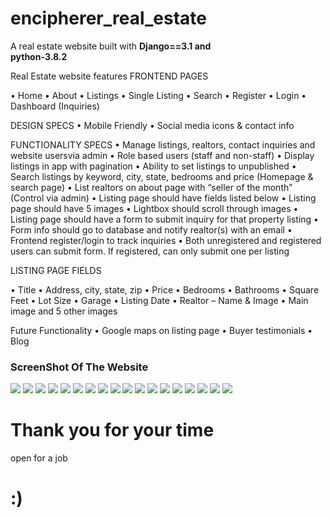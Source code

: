 # encipherer_real_estate
A real estate website
built with <b>Django==3.1 and   
python-3.8.2</b> 

Real Estate website features
FRONTEND PAGES
<p>
•	Home
•	About
•	Listings
•	Single Listing
•	Search
•	Register
•	Login
•	Dashboard (Inquiries)
</p>
DESIGN SPECS
•	Mobile Friendly
•	Social media icons & contact info

FUNCTIONALITY SPECS
•	Manage listings, realtors, contact inquiries and website usersvia admin
•	Role based users (staff and non-staff)
•	Display listings in app with pagination
•	Ability to set listings to unpublished
•	Search listings by keyword, city, state, bedrooms and price (Homepage & search page)
•	List realtors on about page with “seller of the month” (Control via admin)
•	Listing page should have fields listed below
•	Listing page should have 5 images
•	Lightbox should scroll through images
•	Listing page should have a form to submit inquiry for that property listing
•	Form info should go to database and notify realtor(s) with an email
•	Frontend register/login to track inquiries
•	Both unregistered and registered users can submit form. If registered, can only submit one per listing

LISTING PAGE FIELDS

•	Title
•	Address, city, state, zip
•	Price
•	Bedrooms
•	Bathrooms
•	Square Feet
•	Lot Size
•	Garage
•	Listing Date
•	Realtor – Name & Image
•	Main image and 5 other images

Future Functionality
•	Google maps on listing page
•	Buyer testimonials
•	Blog

<h3>ScreenShot Of The Website</h3>
<img src="https://github.com/keniiy/encipherer_real_estate/blob/Encipherer_real_estate/screenshot/home%20without%20login%20picture.png">
<img src="https://github.com/keniiy/encipherer_real_estate/blob/Encipherer_real_estate/screenshot/admin.png">
<img src="https://github.com/keniiy/encipherer_real_estate/blob/Encipherer_real_estate/screenshot/agentscreenshot%20dynamic.png">
<img src="https://github.com/keniiy/encipherer_real_estate/blob/Encipherer_real_estate/screenshot/dynamic%20latest.png">
<img src="https://github.com/keniiy/encipherer_real_estate/blob/Encipherer_real_estate/screenshot/featured%20product%20home.png">
<img src="https://github.com/keniiy/encipherer_real_estate/blob/Encipherer_real_estate/screenshot/listing%20with%20realtor%20of%20the%20month.png">
<img src="https://github.com/keniiy/encipherer_real_estate/blob/Encipherer_real_estate/screenshot/home%20screen%20without%20login%20search.png">
<img src="https://github.com/keniiy/encipherer_real_estate/blob/Encipherer_real_estate/screenshot/login_page.png">
<img src="https://github.com/keniiy/encipherer_real_estate/blob/Encipherer_real_estate/screenshot/register.png">
<img src="https://github.com/keniiy/encipherer_real_estate/blob/Encipherer_real_estate/screenshot/search%20by%20price%2050%2C000%2C000.png">
<img src="https://github.com/keniiy/encipherer_real_estate/blob/Encipherer_real_estate/screenshot/search%20by%20price.png">
<img src="https://github.com/keniiy/encipherer_real_estate/blob/Encipherer_real_estate/screenshot/signup_complete.png">
<img src="https://github.com/keniiy/encipherer_real_estate/blob/Encipherer_real_estate/screenshot/single%20liting_page.png">
<img src="https://github.com/keniiy/encipherer_real_estate/blob/Encipherer_real_estate/screenshot/single_listing%20page%20inquiry.png">
<img src="https://github.com/keniiy/encipherer_real_estate/blob/Encipherer_real_estate/screenshot/single_listing_error%20message.png">
<img src="https://github.com/keniiy/encipherer_real_estate/blob/Encipherer_real_estate/screenshot/single_listing_success_message.png">
<img src="https://github.com/keniiy/encipherer_real_estate/blob/Encipherer_real_estate/screenshot/singlelisting2.png">
<img src="https://github.com/keniiy/encipherer_real_estate/blob/Encipherer_real_estate/screenshot/user_board%20login.png">

<h1>Thank you for your time</h1> open for a job <h1><b>:)</b?</h1>
